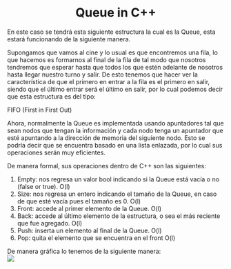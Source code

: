 <h1 align="center">Queue in C++</h1>

<p>
  En este caso se tendrá esta siguiente estructura la cual es la Queue, esta estará funcionando de la siguiente manera.
  
  Supongamos que vamos al cine y lo usual es que encontremos una fila, lo que hacemos es formarnos al final de la fila de tal modo que nosotros tendremos que esperar 
  hasta que todos los que estén adelante de nosotros hasta llegar nuestro turno y salir. De esto tenemos que hacer ver la característica de que el primero en entrar 
  a la fila es el primero en salir, siendo que el último entrar será el último en salir, por lo cual podemos decir que esta estructura es del tipo:
  
  FIFO (First in First Out)
  
  Ahora, normalmente la Queue es implementada usando apuntadores tal que sean nodos que tengan la información y cada nodo tenga un apuntador que esté apuntando a la 
  dirección de memoria del siguiente nodo. Esto se podría decir que se encuentra basado en una lista enlazada, por lo cual sus operaciones serán muy eficientes.
  
  De manera formal, sus operaciones dentro de C++ son las siguientes:
  
  <ol>
    <li>Empty: nos regresa un valor bool indicando si la Queue está vacía o no (false or true). O(l)</li>
    <li>Size: nos regresa un entero indicando el tamaño de la Queue, en caso de que esté vacía pues el tamaño es 0. O(l)</li>
    <li>Front: accede al primer elemento de la Queue. O(l)</li>
    <li>Back: accede al último elemento de la estructura, o sea el más reciente que fue agregado. O(l)</li>
    <li>Push: inserta un elemento al final de la Queue. O(l)</li>
    <li>Pop: quita el elemento que se encuentra en el front O(l)</li>
  </ol>
  
  De manera gráfica lo tenemos de la siguiente manera: 
  <br>
  <img src="../Problems/Images/queue.png">
</p>
